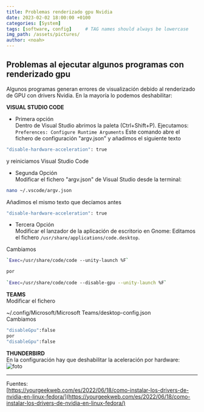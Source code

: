 ```yaml
---
title: Problemas renderizado gpu Nvidia
date: 2023-02-02 18:00:00 +0100
categories: [System]
tags: [software, config]     # TAG names should always be lowercase
img_path: /assets/pictures/
author: <noah>
---
```


## Problemas al ejecutar algunos programas con renderizado gpu

Algunos programas generan errores de visualización debido al renderizado de GPU con drivers Nvidia. En la mayoría lo podemos deshabilitar:

**VISUAL STUDIO CODE**
- Primera opción  
Dentro de Visual Studio abrimos la paleta (Ctrl+Shift+P).
Ejecutamos:
`Preferences: Configure Runtime Arguments`
Este comando abre el fichero de configuración "argv.json" y añadimos el siguiente texto
```bash 
"disable-hardware-acceleration": true 
```
y reiniciamos Visual Studio Code  

- Segunda Opción  
Modificar el fichero "argv.json" de Visual Studio desde la terminal:
```bash 
nano ~/.vscode/argv.json
```
Añadimos el mismo texto que decíamos antes
```bash 
"disable-hardware-acceleration": true
```
  
- Tercera Opción  
Modificar el lanzador de la aplicación de escritorio en Gnome:
Editamos el fichero
`/usr/share/applications/code.desktop`.

Cambiamos
```bash 
`Exec=/usr/share/code/code --unity-launch %F`

por
 
`Exec=/usr/share/code/code --disable-gpu --unity-launch %F`
```
  
**TEAMS**  
Modificar el fichero

~/.config/Microsoft/Microsoft Teams/desktop-config.json  
Cambiamos  
```bash 
"disableGpu":false
por 
"disableGpu":false
```
  
**THUNDERBIRD**  
En la configuración hay que deshabilitar la aceleración por hardware:  
![foto](thunderbird.png)  


***   
Fuentes:  
[https://yourgeekweb.com/es/2022/06/18/como-instalar-los-drivers-de-nvidia-en-linux-fedora/](https://yourgeekweb.com/es/2022/06/18/como-instalar-los-drivers-de-nvidia-en-linux-fedora/)  

